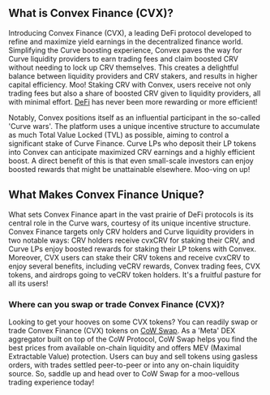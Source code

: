 <h2>What is Convex Finance (CVX)?</h2>

<p>Introducing Convex Finance (CVX), a leading DeFi protocol developed to refine and maximize yield earnings in the decentralized finance world. Simplifying the Curve boosting experience, Convex paves the way for Curve liquidity providers to earn trading fees and claim boosted CRV without needing to lock up CRV themselves. This creates a delightful balance between liquidity providers and CRV stakers, and results in higher capital efficiency. Moo! Staking CRV with Convex, users receive not only trading fees but also a share of boosted CRV given to liquidity providers, all with minimal effort. <a href="https://en.wikipedia.org/wiki/Decentralized_finance" target="_blank" rel="nofollow noreferrer noopener">DeFi</a> has never been more rewarding or more efficient! </p>

<p>Notably, Convex positions itself as an influential participant in the so-called 'Curve wars'. The platform uses a unique incentive structure to accumulate as much Total Value Locked (TVL) as possible, aiming to control a significant stake of Curve Finance. Curve LPs who deposit their LP tokens into Convex can anticipate maximized CRV earnings and a highly efficient boost. A direct benefit of this is that even small-scale investors can enjoy boosted rewards that might be unattainable elsewhere. Moo-ving on up!</p>

<h2>What Makes Convex Finance Unique?</h2>

<p>What sets Convex Finance apart in the vast prairie of DeFi protocols is its central role in the Curve wars, courtesy of its unique incentive structure. Convex Finance targets only CRV holders and Curve liquidity providers in two notable ways: CRV holders receive cvxCRV for staking their CRV, and Curve LPs enjoy boosted rewards for staking their LP tokens with Convex. Moreover, CVX users can stake their CRV tokens and receive cvxCRV to enjoy several benefits, including veCRV rewards, Convex trading fees, CVX tokens, and airdrops going to veCRV token holders. It's a fruitful pasture for all its users!</p>

<h3>Where can you swap or trade Convex Finance (CVX)?</h3>

<p>Looking to get your hooves on some CVX tokens? You can readily swap or trade Convex Finance (CVX) tokens on <a href="https://swap.cow.fi/" target="_blank" rel="noopener">CoW Swap</a>. As a 'Meta' DEX aggregator built on top of the CoW Protocol, CoW Swap helps you find the best prices from available on-chain liquidity and offers MEV (Maximal Extractable Value) protection. Users can buy and sell tokens using gasless orders, with trades settled peer-to-peer or into any on-chain liquidity source. So, saddle up and head over to CoW Swap for a moo-vellous trading experience today!</p>
